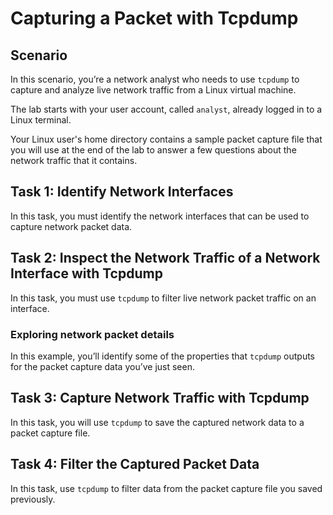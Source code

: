 # Capturing a Packet with Tcpdump

## Scenario 

In this scenario, you’re a network analyst who needs to use `tcpdump` to capture and analyze live network traffic from a Linux virtual machine.

The lab starts with your user account, called `analyst`, already logged in to a Linux terminal.

Your Linux user's home directory contains a sample packet capture file that you will use at the end of the lab to answer a few questions about the network traffic that it contains.

## Task 1: Identify Network Interfaces

In this task, you must identify the network interfaces that can be used to capture network packet data.

## Task 2: Inspect the Network Traffic of a Network Interface with Tcpdump

In this task, you must use `tcpdump` to filter live network packet traffic on an interface.

### Exploring network packet details 

In this example, you’ll identify some of the properties that `tcpdump` outputs for the packet capture data you’ve just seen.

## Task 3: Capture Network Traffic with Tcpdump

In this task, you will use `tcpdump` to save the captured network data to a packet capture file.

## Task 4: Filter the Captured Packet Data

In this task, use `tcpdump` to filter data from the packet capture file you saved previously.

